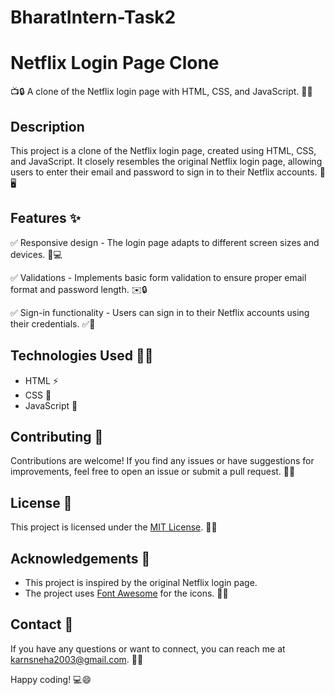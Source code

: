 # BharatIntern-Task2
# Netflix Login Page Clone

📺🔒 A clone of the Netflix login page with HTML, CSS, and JavaScript. 🎥🔑

## Description

This project is a clone of the Netflix login page, created using HTML, CSS, and JavaScript. It closely resembles the original Netflix login page, allowing users to enter their email and password to sign in to their Netflix accounts. 📝🖥️

## Features ✨

✅ Responsive design - The login page adapts to different screen sizes and devices. 📱💻

✅ Validations - Implements basic form validation to ensure proper email format and password length. ✉️🔒

✅ Sign-in functionality - Users can sign in to their Netflix accounts using their credentials. ✅🔑

## Technologies Used 👩‍💻

- HTML ⚡️
- CSS 🎨
- JavaScript 🚀

## Contributing 🔎

Contributions are welcome! If you find any issues or have suggestions for improvements, feel free to open an issue or submit a pull request. 🤝🙌

## License 📄

This project is licensed under the [MIT License](LICENSE). 📜📄

## Acknowledgements 🙏

- This project is inspired by the original Netflix login page.
- The project uses [Font Awesome](https://fontawesome.com/) for the icons. 🙏🎉

## Contact 📧

If you have any questions or want to connect, you can reach me at karnsneha2003@gmail.com. 📧📞

Happy coding! 💻😄
